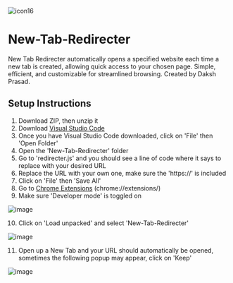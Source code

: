 ![icon16](https://github.com/user-attachments/assets/8328fd00-eba6-4546-be63-f0939c4ee994)

# New-Tab-Redirecter
New Tab Redirecter automatically opens a specified website each time a new tab is created, allowing quick access to your chosen page. Simple, efficient, and customizable for streamlined browsing. Created by Daksh Prasad.

## Setup Instructions
1. Download ZIP, then unzip it
2. Download [Visual Studio Code](https://code.visualstudio.com/download)
3. Once you have Visual Studio Code downloaded, click on 'File' then 'Open Folder'
4. Open the 'New-Tab-Redirecter' folder
5. Go to 'redirecter.js' and you should see a line of code where it says to replace with your desired URL
6. Replace the URL with your own one, make sure the 'https://' is included
7. Click on 'File' then 'Save All'
8. Go to [Chrome Extensions](chrome://extensions/) (chrome://extensions/)
9. Make sure 'Developer mode' is toggled on

![image](https://github.com/user-attachments/assets/4f8ae441-d08e-49a4-a7c1-c2ec28f63848)

10. Click on 'Load unpacked' and select 'New-Tab-Redirecter'

![image](https://github.com/user-attachments/assets/a30b75df-3a24-4f7d-a443-704e7a6caac1)

11. Open up a New Tab and your URL should automatically be opened, sometimes the following popup may appear, click on 'Keep'

![image](https://github.com/user-attachments/assets/7982d0ea-8e7b-49c3-ad44-17f55ea944a7)

